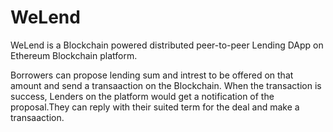 # WeLend
WeLend is a Blockchain powered distributed peer-to-peer Lending DApp on Ethereum Blockchain platform.

Borrowers can propose lending sum and intrest to be offered on that amount and send a transaaction on the Blockchain.
When the transaction is success, Lenders on the platform would get a notification of the proposal.They can reply with their suited term for the deal and make a transaaction.

